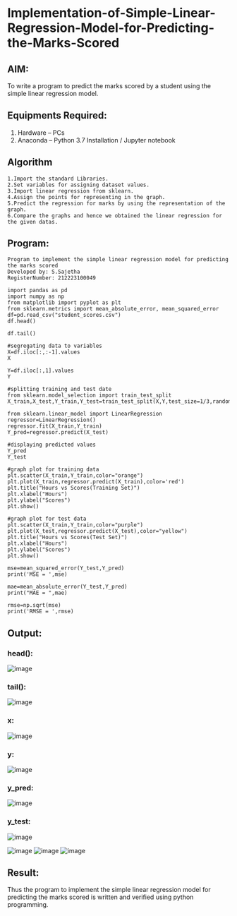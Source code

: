 # Implementation-of-Simple-Linear-Regression-Model-for-Predicting-the-Marks-Scored

## AIM:
To write a program to predict the marks scored by a student using the simple linear regression model.

## Equipments Required:
1. Hardware – PCs
2. Anaconda – Python 3.7 Installation / Jupyter notebook

## Algorithm
```
1.Import the standard Libraries.
2.Set variables for assigning dataset values.
3.Import linear regression from sklearn.
4.Assign the points for representing in the graph.
5.Predict the regression for marks by using the representation of the graph.
6.Compare the graphs and hence we obtained the linear regression for the given datas.
```








## Program:
```
Program to implement the simple linear regression model for predicting the marks scored
Developed by: S.Sajetha
RegisterNumber: 212223100049
```
```
import pandas as pd
import numpy as np
from matplotlib import pyplot as plt
from sklearn.metrics import mean_absolute_error, mean_squared_error
df=pd.read_csv("student_scores.csv")
df.head()

df.tail()

#segregating data to variables
X=df.iloc[:,:-1].values
X

Y=df.iloc[:,1].values
Y

#splitting training and test date
from sklearn.model_selection import train_test_split
X_train,X_test,Y_train,Y_test=train_test_split(X,Y,test_size=1/3,random_state=0)

from sklearn.linear_model import LinearRegression
regressor=LinearRegression()
regressor.fit(X_train,Y_train)
Y_pred=regressor.predict(X_test)

#displaying predicted values
Y_pred
Y_test

#graph plot for training data
plt.scatter(X_train,Y_train,color="orange")
plt.plot(X_train,regressor.predict(X_train),color='red')
plt.title("Hours vs Scores(Training Set)")
plt.xlabel("Hours")
plt.ylabel("Scores")
plt.show()

#graph plot for test data
plt.scatter(X_train,Y_train,color="purple")
plt.plot(X_test,regressor.predict(X_test),color="yellow")
plt.title("Hours vs Scores(Test Set)")
plt.xlabel("Hours")
plt.ylabel("Scores")
plt.show()

mse=mean_squared_error(Y_test,Y_pred)
print('MSE = ',mse)

mae=mean_absolute_error(Y_test,Y_pred)
print("MAE = ",mae)

rmse=np.sqrt(mse)
print('RMSE = ',rmse)

```

## Output:
### head():
![image](https://github.com/Sajetha13/Implementation-of-Simple-Linear-Regression-Model-for-Predicting-the-Marks-Scored/assets/138849316/4d6d901a-ea54-4917-afb3-4ed97c31005b)
### tail():
![image](https://github.com/Sajetha13/Implementation-of-Simple-Linear-Regression-Model-for-Predicting-the-Marks-Scored/assets/138849316/0170d304-9c85-46b6-b753-8487f0083a3c)
### x:
![image](https://github.com/Sajetha13/Implementation-of-Simple-Linear-Regression-Model-for-Predicting-the-Marks-Scored/assets/138849316/5eb52ea6-d0ca-41c0-8b74-776ea629aa6a)
### y:
![image](https://github.com/Sajetha13/Implementation-of-Simple-Linear-Regression-Model-for-Predicting-the-Marks-Scored/assets/138849316/cc3abb8d-bd98-4075-b483-08d21f3e878c)
### y_pred:
![image](https://github.com/Sajetha13/Implementation-of-Simple-Linear-Regression-Model-for-Predicting-the-Marks-Scored/assets/138849316/f5568ca5-b5fe-487b-8b59-d1a9f792f60b)
### y_test:
![image](https://github.com/Sajetha13/Implementation-of-Simple-Linear-Regression-Model-for-Predicting-the-Marks-Scored/assets/138849316/c89280b6-d92d-4f85-9c1a-adb3841048cd)

![image](https://github.com/Sajetha13/Implementation-of-Simple-Linear-Regression-Model-for-Predicting-the-Marks-Scored/assets/138849316/241a021f-6edc-47cf-acde-62a11026c2df)
![image](https://github.com/Sajetha13/Implementation-of-Simple-Linear-Regression-Model-for-Predicting-the-Marks-Scored/assets/138849316/06fe11bb-006b-41af-97c5-0d5984475f10)
![image](https://github.com/Sajetha13/Implementation-of-Simple-Linear-Regression-Model-for-Predicting-the-Marks-Scored/assets/138849316/ec191dcc-6998-4f4b-8f2d-7dec72fbb19b)



## Result:
Thus the program to implement the simple linear regression model for predicting the marks scored is written and verified using python programming.
